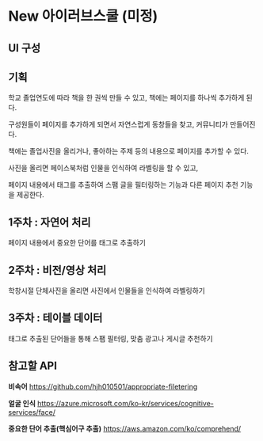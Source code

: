 # New 아이러브스쿨 (미정)



## UI 구성





## 기획

학교 졸업연도에 따라 책을 한 권씩 만들 수 있고, 책에는 페이지를 하나씩 추가하게 된다.

구성원들이 페이지를 추가하게 되면서 자연스럽게 동창들을 찾고, 커뮤니티가 만들어진다.

책에는 졸업사진을 올리거나, 좋아하는 주제 등의 내용으로 페이지를 추가할 수 있다.

사진을 올리면 페이스북처럼 인물을 인식하여 라벨링을 할 수 있고,

페이지 내용에서 태그를 추출하여 스팸 글을 필터링하는 기능과 다른 페이지 추천 기능을 제공한다.



## 1주차 : 자연어 처리

페이지 내용에서 중요한 단어를 태그로 추출하기



## 2주차 : 비전/영상 처리

학창시절 단체사진을 올리면 사진에서 인물들을 인식하여 라벨링하기



## 3주차 : 테이블 데이터

태그로 추출된 단어들을 통해 스팸 필터링, 맞춤 광고나 게시글 추천하기



## 참고할 API

**비속어**
https://github.com/hjh010501/appropriate-filetering

**얼굴 인식**
https://azure.microsoft.com/ko-kr/services/cognitive-services/face/

**중요한 단어 추출(핵심어구 추출)**
https://aws.amazon.com/ko/comprehend/
